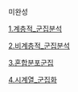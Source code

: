 미완성

[1.계층적_군집분석](https://kuma987.github.io/R-Notebook/4.군집모델/1.계층적_군집분석.html)

[2.비계층적_군집분석](https://kuma987.github.io/R-Notebook/4.군집모델/2.비계층적_군집분석.html)

[3.혼합분포군집](https://kuma987.github.io/R-Notebook/4.군집모델/3.혼합분포군집.html)

[4.시계열_군집화](https://kuma987.github.io/R-Notebook/4.군집모델/4.시계열_군집화.html)
